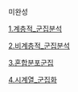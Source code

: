 미완성

[1.계층적_군집분석](https://kuma987.github.io/R-Notebook/4.군집모델/1.계층적_군집분석.html)

[2.비계층적_군집분석](https://kuma987.github.io/R-Notebook/4.군집모델/2.비계층적_군집분석.html)

[3.혼합분포군집](https://kuma987.github.io/R-Notebook/4.군집모델/3.혼합분포군집.html)

[4.시계열_군집화](https://kuma987.github.io/R-Notebook/4.군집모델/4.시계열_군집화.html)
